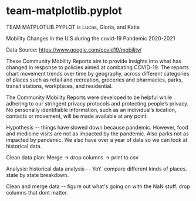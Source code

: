 # team-matplotlib.pyplot

TEAM MATPLOTLIB.PYPLOT is 
Lucas, Gloria, and Katie

Mobility Changes in the U.S during the covid-19 Pandemic 2020-2021

Data Source: https://www.google.com/covid19/mobility/ 

These Community Mobility Reports aim to provide insights into what has changed in response to policies aimed at combating COVID-19. The reports chart movement trends over time by geography, across different categories of places such as retail and recreation, groceries and pharmacies, parks, transit stations, workplaces, and residential.

The Community Mobility Reports were developed to be helpful while adhering to our stringent privacy protocols and protecting people’s privacy. No personally identifiable information, such as an individual’s location, contacts or movement, will be made available at any point.


Hypothesis -- 
things have slowed down because pandemic. However, food and medicine visits are not as impacted by the pandemic. Also parks not as impacted by pandemic. We also have over a year of data so we can look at historical data. 

Clean data plan:
Merge -> drop columns -> print to csv

Analysis: 
historical data analysis -- YoY. compare different kinds of places. state by state breakdown. 

Clean and merge data -- figure out what's going on with the NaN stuff. drop columns that dont matter. 












